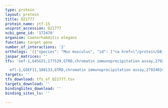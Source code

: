 ```yaml
---
type: protein
layout: protein
title: Q21777
protein_name: ztf-15
uniprot_accession: Q21777
ncbi_gene_id: '172470'
organism: Caenorhabditis elegans
function: target gene
number_of_interactions: '2'
orthologs: '[{"species": "Mus musculus", "id": ["<a href=\"/protein/b8jjz4\">B8JJZ4</a>", "<a href=\"/protein/q8bkp2\">Q8BKP2</a>", "<a href=\"/protein/q8k0d9\">Q8K0D9</a>", "A0A0U1RQ84", "<a href=\"/protein/q3tqg9\">Q3TQG9</a>"]}, {"species": "Rattus norvegicus", "id": ["A0A0G2JX65"]}]'
jaspar_matrices: ''
tfs: 'oef-1,G4SGI5,177529,GTRD,chromatin immunoprecipitation assay,27924024%5Buid%5D,No

  efl-1,G5EF11,180133,GTRD,chromatin immunoprecipitation assay,27924024%5Buid%5D,No'
targets: ''
tfs_download: tfs_of_Q21777.tsv
targets_download: ''
bindingSites_download: ''
binding_sites_ls: ''

---
```

